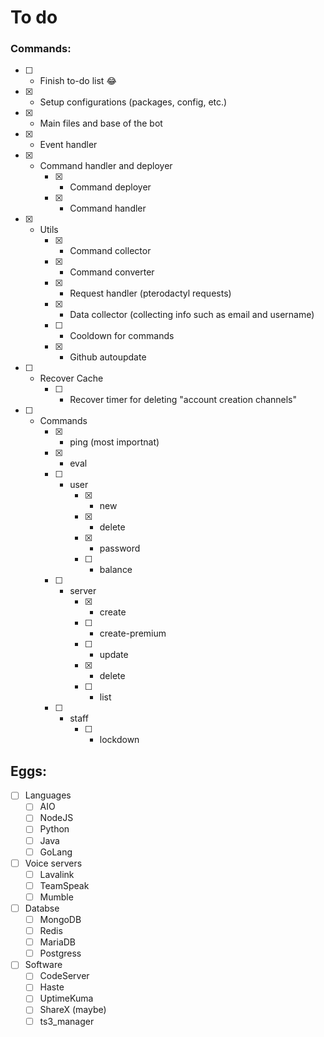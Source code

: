 # To do
### Commands:
- [ ] - Finish to-do list 😂
- [x] - Setup configurations (packages, config, etc.)
- [x] - Main files and base of the bot
- [x] - Event handler
- [x] - Command handler and deployer
    - [x] - Command deployer
    - [x] - Command handler
- [x] - Utils
    - [x] - Command collector
    - [x] - Command converter
    - [x] - Request handler (pterodactyl requests)
    - [x] - Data collector (collecting info such as email and username)
    - [ ] - Cooldown for commands
    - [x] - Github autoupdate
- [ ] - Recover Cache
    - [ ] - Recover timer for deleting "account creation channels"
- [ ] - Commands
    - [x] - ping (most importnat)
    - [x] - eval
    - [ ] - user
        - [x] - new
        - [x] - delete
        - [x] - password
        - [ ] - balance
    - [ ] - server
        - [x] - create
        - [ ] - create-premium
        - [ ] - update
        - [x] - delete
        - [ ] - list
    - [ ] - staff 
        - [ ] - lockdown

## Eggs:
- [ ] Languages
    - [ ] AIO
    - [ ] NodeJS
    - [ ] Python
    - [ ] Java
    - [ ] GoLang
- [ ] Voice servers
    - [ ] Lavalink
    - [ ] TeamSpeak 
    - [ ] Mumble
- [ ] Databse
    - [ ] MongoDB
    - [ ] Redis
    - [ ] MariaDB
    - [ ] Postgress
- [ ] Software
    - [ ] CodeServer
    - [ ] Haste
    - [ ] UptimeKuma
    - [ ] ShareX (maybe)
    - [ ] ts3_manager